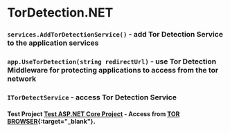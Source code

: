 # TorDetection.NET
### ``services.AddTorDetectionService()`` - add Tor Detection Service to the application services

### ``app.UseTorDetection(string redirectUrl)`` - use Tor Detection Middleware for protecting applications to access from the tor network

### ``ITorDetectService`` - access Tor Detection Service

#### Test Project [Test ASP.NET Core Project](http://libsoft.somee.com/{:target="\_blank\"}) - Access from [TOR BROWSER](https://www.torproject.org/download/){:target="\_blank\"}.
